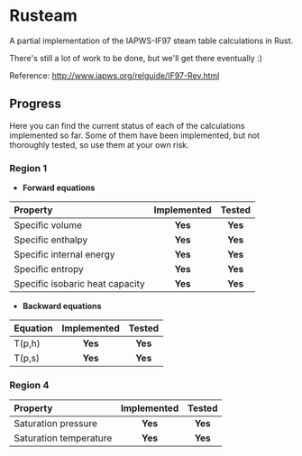 # Rusteam

A partial implementation of the IAPWS-IF97 steam table calculations in Rust.

There's still a lot of work to be done, but we'll get there eventually :)

Reference: http://www.iapws.org/relguide/IF97-Rev.html

## Progress

Here you can find the current status of each of the calculations implemented so far. Some of them have been implemented, but not thoroughly tested, so use them at your own risk.

### Region 1

- **Forward equations**

| Property | Implemented | Tested |
|:---------|:--------------:|:-------:|
|Specific volume                 |**Yes**| **Yes** |
|Specific enthalpy               |**Yes**| **Yes**|
|Specific internal energy        |**Yes**| **Yes** |
|Specific entropy                |**Yes**| **Yes** |
|Specific isobaric heat capacity |**Yes**| **Yes** |

- **Backward equations**

| Equation | Implemented | Tested |
|:---------|:--------------:|:-------:|
|T(p,h)                 |**Yes**| **Yes** |
|T(p,s)                 |**Yes**| **Yes** |


### Region 4

| Property | Implemented | Tested |
|:---------|:--------------:|:-------:|
|Saturation pressure |**Yes**| **Yes** |
|Saturation temperature |**Yes**| **Yes** |


